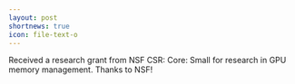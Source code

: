 ```yaml
---
layout: post
shortnews: true
icon: file-text-o
---
```


Received a research grant from NSF CSR: Core: Small for research in GPU memory management. Thanks to NSF!
